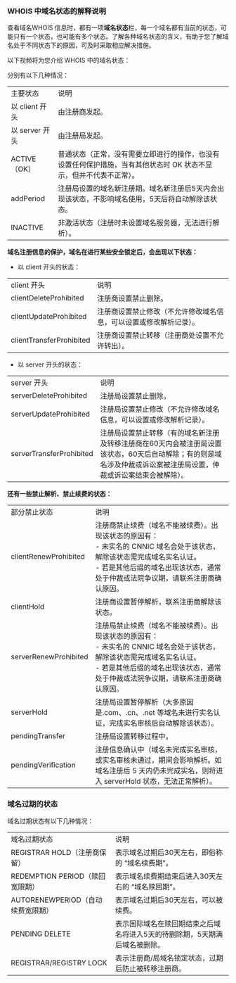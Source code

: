 ### WHOIS 中域名状态的解释说明

查看域名WHOIS 信息时，都有一项**域名状态**栏，每一个域名都有当前的状态，可能只有一个状态，也可能有多个状态。了解各种域名状态的含义，有助于您了解域名处于不同状态下的原因，可及时采取相应解决措施。

以下视频将为您介绍 WHOIS 中的域名状态：



分别有以下几种情况：

<table>
<tr>
<td rowspan="1" colSpan="1" >主要状态</td>
<td rowspan="1" colSpan="1" >说明</td>
</tr>
<tr>
<td rowspan="1" colSpan="1" >以 client 开头</td>
<td rowspan="1" colSpan="1" >由注册商发起。</td>
</tr>
<tr>
<td rowspan="1" colSpan="1" >以 server 开头</td>
<td rowspan="1" colSpan="1" >由注册局发起。</td>
</tr>
<tr>
<td rowspan="1" colSpan="1" >ACTIVE（OK）</td>
<td rowspan="1" colSpan="1" >普通状态（正常，没有需要立即进行的操作，也没有设置任何保护措施，当有其他状态时 OK 状态不显示，但并不代表不正常）。</td>
</tr>
<tr>
<td rowspan="1" colSpan="1" >addPeriod</td>
<td rowspan="1" colSpan="1" >注册局设置的域名新注册期。域名新注册后5天内会出现该状态，不影响域名使用，5天后将自动解除该状态。</td>
</tr>
<tr>
<td rowspan="1" colSpan="1" >INACTIVE</td>
<td rowspan="1" colSpan="1" >非激活状态（注册时未设置域名服务器，无法进行解析）。</td>
</tr>
</table>




**域名注册信息的保护，域名在进行某些安全锁定后，会出现以下状态：**
- 以 client 开头的状态：

<table>
<tr>
<td rowspan="1" colSpan="1" >client 开头</td>
<td rowspan="1" colSpan="1" >说明</td>
</tr>
<tr>
<td rowspan="1" colSpan="1" >clientDeleteProhibited</td>
<td rowspan="1" colSpan="1" >注册商设置禁止删除。</td>
</tr>
<tr>
<td rowspan="1" colSpan="1" >clientUpdateProhibited</td>
<td rowspan="1" colSpan="1" >注册商设置禁止修改（不允许修改域名信息，可以设置或修改解析记录）。</td>
</tr>
<tr>
<td rowspan="1" colSpan="1" >clientTransferProhibited</td>
<td rowspan="1" colSpan="1" >注册商设置禁止转移（注册商处设置不允许转出）。</td>
</tr>
</table>

- 以 server 开头的状态：

<table>
<tr>
<td rowspan="1" colSpan="1" >server 开头</td>
<td rowspan="1" colSpan="1" >说明</td>
</tr>
<tr>
<td rowspan="1" colSpan="1" >serverDeleteProhibited</td>
<td rowspan="1" colSpan="1" >注册局设置禁止删除。</td>
</tr>
<tr>
<td rowspan="1" colSpan="1" >serverUpdateProhibited</td>
<td rowspan="1" colSpan="1" >注册局设置禁止修改（不允许修改域名信息，可以设置或修改解析记录）。</td>
</tr>
<tr>
<td rowspan="1" colSpan="1" >serverTransferProhibited</td>
<td rowspan="1" colSpan="1" >注册局设置禁止转移（有的域名新注册及转移注册商在60天内会被注册局设置该状态，60天后自动解除；有的则是域名涉及仲裁或诉讼案被注册局设置，仲裁或诉讼案结束会被解除）。</td>
</tr>
</table>


   **还有一些禁止解析、禁止续费的状态：**

<table>
<tr>
<td rowspan="1" colSpan="1" >部分禁止状态</td>
<td rowspan="1" colSpan="1" >说明</td>
</tr>
<tr>
<td rowspan="1" colSpan="1" >clientRenewProhibited</td>
<td rowspan="1" colSpan="1" >注册商禁止续费（域名不能被续费）。出现该状态的原因有：<br>- 未实名的 CNNIC 域名会处于该状态，解除该状态需完成域名实名认证。<br>- 若是其他后缀的域名出现该状态，通常处于仲裁或法院争议期，请联系注册商确认原因。</td>
</tr>
<tr>
<td rowspan="1" colSpan="1" >clientHold</td>
<td rowspan="1" colSpan="1" >注册商设置暂停解析，联系注册商解除该状态。</td>
</tr>
<tr>
<td rowspan="1" colSpan="1" >serverRenewProhibited</td>
<td rowspan="1" colSpan="1" >注册局禁止续费（域名不能被续费）。出现该状态的原因有：<br>- 未实名的 CNNIC 域名会处于该状态，解除该状态需完成域名实名认证。<br>- 若是其他后缀的域名出现该状态，通常处于仲裁或法院争议期，请联系注册商确认原因。</td>
</tr>
<tr>
<td rowspan="1" colSpan="1" >serverHold</td>
<td rowspan="1" colSpan="1" >注册局设置暂停解析（大多原因是.com、.cn、.net 等域名未进行实名认证，完成实名审核后自动解除该状态）。</td>
</tr>
<tr>
<td rowspan="1" colSpan="1" >pendingTransfer</td>
<td rowspan="1" colSpan="1" >注册局设置转移过程中。</td>
</tr>
<tr>
<td rowspan="1" colSpan="1" >pendingVerification</td>
<td rowspan="1" colSpan="1" >注册信息确认中（域名未完成实名审核，或实名审核未通过，期间会影响解析。如域名注册后 5 天内仍未完成实名，则将进入 serverHold 状态，无法正常解析）。</td>
</tr>
</table>


### 域名过期的状态

域名过期状态有以下几种情况：
<table>
<tr>
<td rowspan="1" colSpan="1" >域名过期状态</td>
<td rowspan="1" colSpan="1" >说明</td>
</tr>
<tr>
<td rowspan="1" colSpan="1" >REGISTRAR HOLD（注册商保留）</td>
<td rowspan="1" colSpan="1" >表示域名过期后30天左右，即俗称的 “域名续费期”。</td>
</tr>
<tr>
<td rowspan="1" colSpan="1" >REDEMPTION PERIOD（赎回宽限期）</td>
<td rowspan="1" colSpan="1" >表示域名续费期结束后进入30天左右的 “域名赎回期”。</td>
</tr>
<tr>
<td rowspan="1" colSpan="1" >AUTORENEWPERIOD（自动续费宽限期）</td>
<td rowspan="1" colSpan="1" >表示域名过期后30天左右，可以被续费。</td>
</tr>
<tr>
<td rowspan="1" colSpan="1" >PENDING DELETE</td>
<td rowspan="1" colSpan="1" >表示国际域名在赎回期结束之后域名将进入5天的待删除期，5天期满后域名被删除。</td>
</tr>
<tr>
<td rowspan="1" colSpan="1" >REGISTRAR/REGISTRY LOCK</td>
<td rowspan="1" colSpan="1" >表示注册商/局域名锁定状态，过期后防止被转移注册商。</td>
</tr>
</table>




